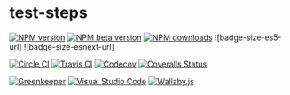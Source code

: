 # test-steps

[![NPM version][npm-image]][npm-url]
[![NPM beta version][npm-beta-image]][npm-url]
[![NPM downloads][downloads-image]][downloads-url]
![badge-size-es5-url]
![badge-size-esnext-url]

[![Circle CI][circleci-image]][circleci-url]
[![Travis CI][travis-image]][travis-url]
[![Codecov][codecov-image]][codecov-url]
[![Coveralls Status][coveralls-image]][coveralls-url]

[![Greenkeeper][greenkeeper-image]][greenkeeper-url]
[![Visual Studio Code][vscode-image]][vscode-url]
[![Wallaby.js][wallaby-image]][wallaby-url]

[circleci-image]: https://circleci.com/gh/unional/test-steps/tree/master.svg?style=shield
[circleci-url]: https://circleci.com/gh/unional/test-steps/tree/master
[codecov-image]: https://codecov.io/gh/unional/test-steps/branch/master/graph/badge.svg
[codecov-url]: https://codecov.io/gh/unional/test-steps
[coveralls-image]: https://coveralls.io/repos/github/unional/test-steps/badge.svg
[coveralls-url]: https://coveralls.io/github/unional/test-steps
[downloads-image]: https://img.shields.io/npm/dm/test-steps.svg?style=flat
[downloads-url]: https://npmjs.org/package/test-steps
[test-steps]: https://github.com/unional/test-steps
[greenkeeper-image]: https://badges.greenkeeper.io/unional/test-steps.svg
[greenkeeper-url]: https://greenkeeper.io/
[npm-beta-image]: https://img.shields.io/npm/v/test-steps/beta.svg?style=flat
[npm-image]: https://img.shields.io/npm/v/test-steps.svg?style=flat
[npm-url]: https://npmjs.org/package/test-steps
[downloads-image]: https://img.shields.io/npm/dm/test-steps.svg?style=flat
[downloads-url]: https://npmjs.org/package/test-steps
[travis-image]: https://img.shields.io/travis/unional/test-steps/master.svg?style=flat
[travis-url]: https://travis-ci.org/unional/test-steps?branch=master
[vscode-image]: https://img.shields.io/badge/vscode-ready-green.svg
[vscode-url]: https://code.visualstudio.com/
[wallaby-image]: https://img.shields.io/badge/wallaby.js-configured-green.svg
[wallaby-url]: https://wallabyjs.com
